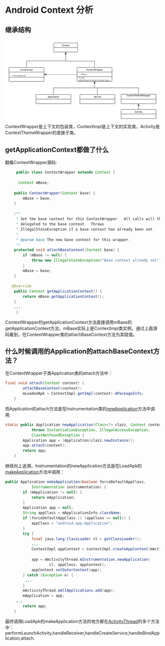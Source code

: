 # Android Context 分析 

## 继承结构
![Android Context](./assets/android_context.png)
ContextWrapper是上下文的包装类，ContextImpl是上下文的实现类，Activity是ContextThemeWrapper的直接子类。

## getApplicationContext都做了什么
翻看ContextWrapper源码:
```java
     public class ContextWrapper extends Context {
     
      Context mBase;

    public ContextWrapper(Context base) {
        mBase = base;
    }
    
    /**
     * Set the base context for this ContextWrapper.  All calls will then be
     * delegated to the base context.  Throws
     * IllegalStateException if a base context has already been set.
     * 
     * @param base The new base context for this wrapper.
     */
    protected void attachBaseContext(Context base) {
        if (mBase != null) {
            throw new IllegalStateException("Base context already set");
        }
        mBase = base;
    }

   @Override
    public Context getApplicationContext() {
        return mBase.getApplicationContext();
    }
    ....
     }
```
ContextWrapper的getApplicationContext方法直接调用mBase的getApplicationContext方法，mBase实际上是ContextImpl类实例，通过上面源码看到，在ContextWrapper类的attachBaseContext方法为其赋值。  
## 什么时候调用的Application的attachBaseContext方法？  
在ContextWrapper子类Application类的attach方法中：
```java
final void attach(Context context) {
        attachBaseContext(context);
        mLoadedApk = ContextImpl.getImpl(context).mPackageInfo;
    }
```
而Application的attach方法是在Instrumentation类的[newApplication](https://android.googlesource.com/platform/frameworks/base.git/+/master/core/java/android/app/Instrumentation.java)方法中调用.
```java
static public Application newApplication(Class<?> clazz, Context context)
            throws InstantiationException, IllegalAccessException, 
            ClassNotFoundException {
        Application app = (Application)clazz.newInstance();
        app.attach(context);
        return app;
    }
```
继续向上追溯，Instrumentation的newApplication方法是在LoadApk的[makeApplication](https://android.googlesource.com/platform/frameworks/base/+/master/core/java/android/app/LoadedApk.java#makeApplication)方法中调用：
```java
public Application makeApplication(boolean forceDefaultAppClass,
            Instrumentation instrumentation) {
        if (mApplication != null) {
            return mApplication;
        }
        Application app = null;
        String appClass = mApplicationInfo.className;
        if (forceDefaultAppClass || (appClass == null)) {
            appClass = "android.app.Application";
        }
        try {
            final java.lang.ClassLoader cl = getClassLoader();
            ...
            ContextImpl appContext = ContextImpl.createAppContext(mActivityThread, this);
      
            app = mActivityThread.mInstrumentation.newApplication(
                    cl, appClass, appContext);
            appContext.setOuterContext(app);
        } catch (Exception e) {
         ...
        }
        mActivityThread.mAllApplications.add(app);
        mApplication = app;
     ...
        return app;
    }
```
最终调用LoadApk的makeApplication方法的地方都在[ActivityThread](http://androidxref.com/7.1.2_r36/xref/frameworks/base/core/java/android/app/ActivityThread.java)的多个方法中：performLaunchActivity,handleReceiver,handleCreateService,handleBindApplication,attach.




